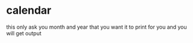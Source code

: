# calendar
this only ask you month and year that you want it to print for you and you will get output
